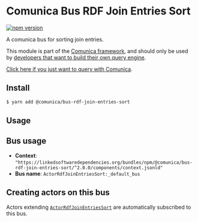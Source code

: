 # Comunica Bus RDF Join Entries Sort

[![npm version](https://badge.fury.io/js/%40comunica%2Fbus-rdf-join-entries-sort.svg)](https://www.npmjs.com/package/@comunica/bus-rdf-join-entries-sort)

A comunica bus for sorting join entries.

This module is part of the [Comunica framework](https://github.com/comunica/comunica),
and should only be used by [developers that want to build their own query engine](https://comunica.dev/docs/modify/).

[Click here if you just want to query with Comunica](https://comunica.dev/docs/query/).

## Install

```bash
$ yarn add @comunica/bus-rdf-join-entries-sort
```

## Usage

## Bus usage

* **Context**: `"https://linkedsoftwaredependencies.org/bundles/npm/@comunica/bus-rdf-join-entries-sort/^2.0.0/components/context.jsonld"`
* **Bus name**: `ActorRdfJoinEntriesSort:_default_bus`

## Creating actors on this bus

Actors extending [`ActorRdfJoinEntriesSort`](https://comunica.github.io/comunica/classes/_comunica_bus_rdf_join_entries_sort.ActorRdfJoinEntriesSort.html) are automatically subscribed to this bus.
